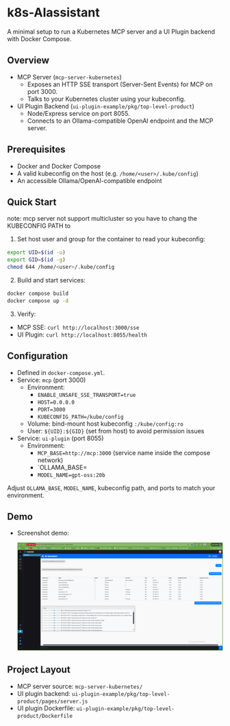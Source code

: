 # k8s-AIassistant

A minimal setup to run a Kubernetes MCP server and a UI Plugin backend with Docker Compose.


## Overview
- MCP Server (`mcp-server-kubernetes`)
  - Exposes an HTTP SSE transport (Server-Sent Events) for MCP on port 3000.
  - Talks to your Kubernetes cluster using your kubeconfig.
- UI Plugin Backend (`ui-plugin-example/pkg/top-level-product`)
  - Node/Express service on port 8055.
  - Connects to an Ollama-compatible OpenAI endpoint and the MCP server.

## Prerequisites
- Docker and Docker Compose
- A valid kubeconfig on the host (e.g. `/home/<user>/.kube/config`)
- An accessible Ollama/OpenAI-compatible endpoint 

## Quick Start
note: mcp server not support multicluster so you have to chang the KUBECONFIG PATH to 
1. Set host user and group for the container to read your kubeconfig:
```bash
export UID=$(id -u)
export GID=$(id -g)
chmod 644 /home/<user>/.kube/config
```
2. Build and start services:
```bash
docker compose build
docker compose up -d
```
3. Verify:
- MCP SSE: `curl http://localhost:3000/sse`
- UI Plugin: `curl http://localhost:8055/health`

## Configuration
- Defined in `docker-compose.yml`.
- Service: `mcp` (port 3000)
  - Environment:
    - `ENABLE_UNSAFE_SSE_TRANSPORT=true`
    - `HOST=0.0.0.0`
    - `PORT=3000`
    - `KUBECONFIG_PATH=/kube/config`
  - Volume: bind-mount host kubeconfig `:/kube/config:ro`
  - User: `${UID}:${GID}` (set from host) to avoid permission issues
- Service: `ui-plugin` (port 8055)
  - Environment:
    - `MCP_BASE=http://mcp:3000` (service name inside the compose network)
    - `OLLAMA_BASE= <your model API>
    - `MODEL_NAME=gpt-oss:20b`

Adjust `OLLAMA_BASE`, `MODEL_NAME`, kubeconfig path, and ports to match your environment.

## Demo
- Screenshot demo:

  ![Demo Screenshot](image/Screenshot%202025-09-15%20154543.png)


## Project Layout
- MCP server source: `mcp-server-kubernetes/`
- UI plugin backend: `ui-plugin-example/pkg/top-level-product/pages/server.js`
- UI plugin Dockerfile: `ui-plugin-example/pkg/top-level-product/Dockerfile`
